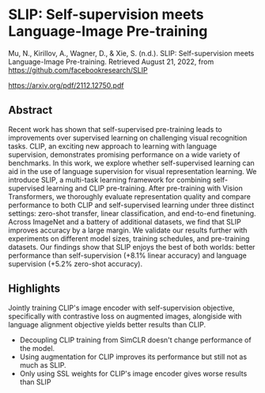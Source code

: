 # SLIP: Self-supervision meets Language-Image Pre-training
Mu, N., Kirillov, A., Wagner, D., & Xie, S. (n.d.). SLIP: Self-supervision meets Language-Image Pre-training. Retrieved August 21, 2022, from https://github.com/facebookresearch/SLIP

https://arxiv.org/pdf/2112.12750.pdf

## Abstract
Recent work has shown that self-supervised pre-training leads to improvements over supervised learning on challenging visual recognition tasks. CLIP, an exciting new approach to learning with language supervision, demonstrates promising performance on a wide variety of benchmarks. In this work, we explore whether self-supervised learning can aid in the use of language supervision for visual representation learning. We introduce SLIP, a multi-task learning framework for combining self-supervised learning and CLIP pre-training. After pre-training with Vision Transformers, we thoroughly evaluate representation quality and compare performance to both CLIP and self-supervised learning under three distinct settings: zero-shot transfer, linear classification, and end-to-end finetuning. Across ImageNet and a battery of additional datasets, we find that SLIP improves accuracy by a large margin. We validate our results further with experiments on different model sizes, training schedules, and pre-training datasets. Our findings show that SLIP enjoys the best of both worlds: better performance than self-supervision (+8.1% linear accuracy) and language supervision (+5.2% zero-shot accuracy).

## Highlights

Jointly training CLIP's image encoder with self-supervision objective, specifically with contrastive loss on augmented images, alongiside with language alignment objective yields better results than CLIP. 

- Decoupling CLIP training from SimCLR doesn't change performance of the model.
- Using augmentation for CLIP improves its performance but still not as much as SLIP.
- Only using SSL weights for CLIP's image encoder gives worse results than SLIP